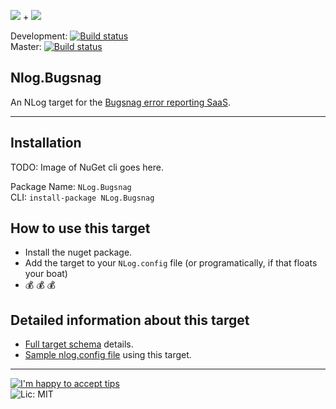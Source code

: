 ![](http://nlog-project.org/images/NLog-logo-only_small.png) + ![](http://i.imgur.com/VA7NnER.png)

Development: [![Build status](https://ci.appveyor.com/api/projects/status/uja836rggaxu6cs4?svg=true)](https://ci.appveyor.com/project/PureKrome/nlog-bugsnag-7n0wx)  
Master: [![Build status](https://ci.appveyor.com/api/projects/status/u44xhg1hgo9v05i3?svg=true)](https://ci.appveyor.com/project/PureKrome/nlog-bugsnag)

## Nlog.Bugsnag

An NLog target for the [Bugsnag error reporting SaaS](http://www.bugsnag.com/).

-----

## Installation

TODO: Image of NuGet cli goes here.

Package Name: `NLog.Bugsnag`  
CLI: `install-package NLog.Bugsnag`  

## How to use this target
- Install the nuget package.
- Add the target to your `NLog.config` file (or programatically, if that floats your boat)
- :moneybag: :moneybag: :moneybag: 

## Detailed information about this target
- [Full target schema](https://github.com/PureKrome/NLog.Bugsnag/wiki/Target-Schema) details.
- [Sample nlog.config file](https://github.com/PureKrome/NLog.Bugsnag/wiki/Sample-NLog.config-file) using this target.

---
[![I'm happy to accept tips](http://img.shields.io/gittip/purekrome.svg?style=flat-square)](https://gratipay.com/PureKrome/)  
![Lic: MIT](http://img.shields.io/badge/License-MIT-blue.svg?style=flat-square)